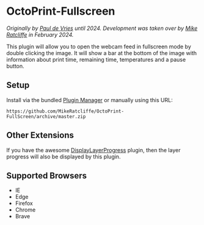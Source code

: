 # OctoPrint-Fullscreen

_Originally by [Paul de Vries](https://github.com/BillyBlaze) until 2024. Development was taken over by [Mike Ratcliffe](https://github.com/MikeRatcliffe) in February 2024._

This plugin will allow you to open the webcam feed in fullscreen mode by double clicking the image. It will show a bar at the bottom of the image with information about print time, remaining time, temperatures and a pause button.

## Setup

Install via the bundled [Plugin Manager](https://docs.octoprint.org/en/master/bundledplugins/pluginmanager.html)
or manually using this URL:

    https://github.com/MikeRatcliffe/OctoPrint-FullScreen/archive/master.zip

## Other Extensions

If you have the awesome [DisplayLayerProgress](https://plugins.octoprint.org/plugins/DisplayLayerProgress/) plugin, then the layer progress will also be displayed by this plugin.

## Supported Browsers

- IE
- Edge
- Firefox
- Chrome
- Brave
